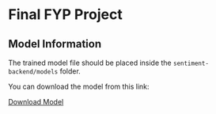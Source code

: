# Final FYP Project

## Model Information

The trained model file should be placed inside the `sentiment-backend/models` folder.

You can download the model from this link:

[Download Model](https://drive.google.com/file/d/1i88G-_gEPnLR9cxig_CmVMo6nU0Od_n5/view?usp=drive_link)
